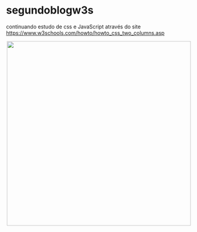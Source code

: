 # segundoblogw3s

continuando estudo de css e JavaScript através do site https://www.w3schools.com/howto/howto_css_two_columns.asp

<div align="center">
<img src="https://user-images.githubusercontent.com/94912867/235677493-0229da7e-d814-4328-9bde-35e1f41d1559.jpg" width="500px" />
</div>

